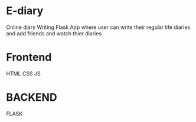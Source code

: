 # E-diary

Online diary Writing Flask App where user can write their regular life diaries and add friends and watch thier diaries

# Frontend
HTML
CSS
JS

# BACKEND
FLASK
